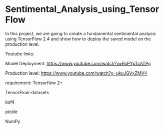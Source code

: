 # Sentimental_Analysis_using_TensorFlow
In this project, we are going to create a fundamental sentimental analysis using TensorFlow 2.4 and show how to deploy the saved model on the production level.

Youtube links:  

Model Deployment:
https://www.youtube.com/watch?v=EbPYpTcATPg


Production level:
https://www.youtube.com/watch?v=ukuJGVxZMV4




requirement: 
Tensorflow 2+ 

TensorFlow-datasets 

bsf4 

pickle 

NumPy
